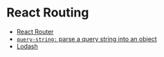 # React Routing

* [React Router](https://reactrouter.com/)
* [`query-string:` parse a query string into an object](https://www.npmjs.com/package/query-string)
* [Lodash](https://lodash.com/)